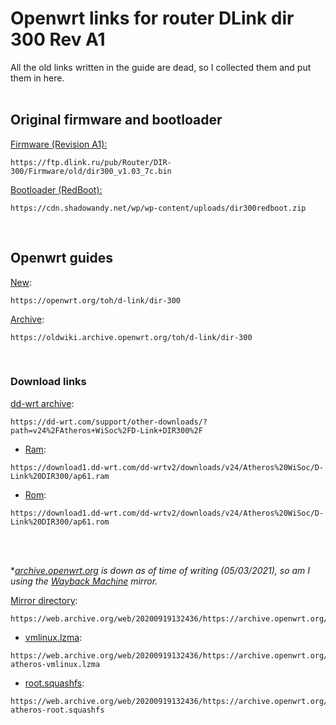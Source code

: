 # Openwrt links for router DLink dir 300 Rev A1
All the old links written in the guide are dead, so I collected them and put them in here.
<br/>
<br/>

## Original firmware and bootloader

[Firmware (Revision A1):](https://ftp.dlink.ru/pub/Router/DIR-300/Firmware/old/dir300_v1.03_7c.bin)
```
https://ftp.dlink.ru/pub/Router/DIR-300/Firmware/old/dir300_v1.03_7c.bin
```

[Bootloader (RedBoot):](https://shadowandy.net/wp/wp-content/uploads/dir300redboot.zip)
```
https://cdn.shadowandy.net/wp/wp-content/uploads/dir300redboot.zip
```
<br/>

## Openwrt guides

[New](https://web.archive.org/web/20200919132436/https://archive.openwrt.org/kamikaze/8.09/atheros/openwrt-atheros-root.squashfs): 
```
https://openwrt.org/toh/d-link/dir-300
```

[Archive](https://web.archive.org/web/20200919132436/https://archive.openwrt.org/kamikaze/8.09/atheros/openwrt-atheros-root.squashfs): 
```
https://oldwiki.archive.openwrt.org/toh/d-link/dir-300
```
<br/>

### Download links

[dd-wrt archive](https://dd-wrt.com/support/other-downloads/?path=v24%2FAtheros+WiSoc%2FD-Link+DIR300%2F): 
```
https://dd-wrt.com/support/other-downloads/?path=v24%2FAtheros+WiSoc%2FD-Link+DIR300%2F
```

- [Ram](https://download1.dd-wrt.com/dd-wrtv2/downloads/v24/Atheros%20WiSoc/D-Link%20DIR300/ap61.ram): 
```
https://download1.dd-wrt.com/dd-wrtv2/downloads/v24/Atheros%20WiSoc/D-Link%20DIR300/ap61.ram
```

- [Rom](https://download1.dd-wrt.com/dd-wrtv2/downloads/v24/Atheros%20WiSoc/D-Link%20DIR300/ap61.rom):
```
https://download1.dd-wrt.com/dd-wrtv2/downloads/v24/Atheros%20WiSoc/D-Link%20DIR300/ap61.rom
```
<br/>
<br/>

**[archive.openwrt.org](archive.openwrt.org) is down as of time of writing (05/03/2021), so am I using the [Wayback Machine](web.archive.org) mirror.*
<br/>

[Mirror directory](https://web.archive.org/web/20200919132436/https://archive.openwrt.org/kamikaze/8.09/atheros/): 
```
https://web.archive.org/web/20200919132436/https://archive.openwrt.org/kamikaze/8.09/atheros/
```
- [vmlinux.lzma](https://web.archive.org/web/20200919132436/https://archive.openwrt.org/kamikaze/8.09/atheros/openwrt-atheros-vmlinux.lzma):
```
https://web.archive.org/web/20200919132436/https://archive.openwrt.org/kamikaze/8.09/atheros/openwrt-atheros-vmlinux.lzma
```
- [root.squashfs](https://web.archive.org/web/20200919132436/https://archive.openwrt.org/kamikaze/8.09/atheros/openwrt-atheros-root.squashfs):
```
https://web.archive.org/web/20200919132436/https://archive.openwrt.org/kamikaze/8.09/atheros/openwrt-atheros-root.squashfs
```
